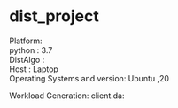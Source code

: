 # dist_project
Platform:<br/>
  python : 3.7 <br/>
  DistAlgo : <br/>
  Host : Laptop <br/>
  Operating Systems and version: Ubuntu ,20 <br/>
  
Workload Generation:
  client.da: 
  
  
